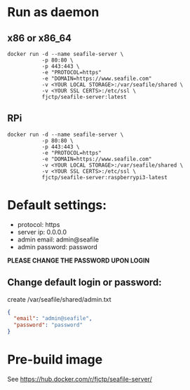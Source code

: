 # Run as daemon
## x86 or x86_64
```docker run -it --rm --name seafile -p 80:80 -p 443:443 -v /mnt/ssl/archive/nas.jsnc.info:/etc/ssl -v /mnt/seafile-db:/var/seafile/shared -e "PROTOCOL=https" -e "DOMAIN=https://nas.jsnc.info" local/seafile bash
docker run -d --name seafile-server \
           -p 80:80 \
           -p 443:443 \
           -e "PROTOCOL=https"
           -e "DOMAIN=https://www.seafile.com"
           -v <YOUR LOCAL STORAGE>:/var/seafile/shared \
           -v <YOUR SSL CERTS>:/etc/ssl \
           fjctp/seafile-server:latest
```
## RPi
```
docker run -d --name seafile-server \
           -p 80:80 \
           -p 443:443 \
           -e "PROTOCOL=https"
           -e "DOMAIN=https://www.seafile.com"
           -v <YOUR LOCAL STORAGE>:/var/seafile/shared \
           -v <YOUR SSL CERTS>:/etc/ssl \
           fjctp/seafile-server:raspberrypi3-latest
```

# Default settings:
+ protocol: https
+ server ip: 0.0.0.0
+ admin email: admin@seafile
+ admin password: password

**PLEASE CHANGE THE PASSWORD UPON LOGIN**

## Change default login or password:
create /var/seafile/shared/admin.txt
``` json
{
  "email": "admin@seafile",
  "password": "password"
}
```

# Pre-build image
See https://hub.docker.com/r/fjctp/seafile-server/
